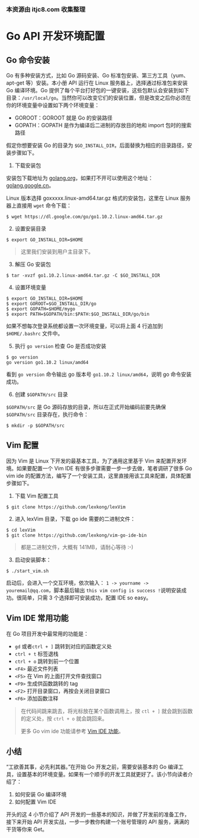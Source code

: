 ### 本资源由 itjc8.com 收集整理
# Go API 开发环境配置

## Go 命令安装

Go 有多种安装方式，比如 Go 源码安装、Go 标准包安装、第三方工具（yum、apt-get 等）安装。本小册 API 运行在 Linux 服务器上，选择通过标准包来安装 Go 编译环境。Go 提供了每个平台打好包的一键安装，这些包默认会安装到如下目录：`/usr/local/go`。当然你可以改变它们的安装位置，但是改变之后你必须在你的环境变量中设置如下两个环境变量：
+ GOROOT：GOROOT 就是 Go 的安装路径
+ GOPATH：GOPATH 是作为编译后二进制的存放目的地和 import 包时的搜索路径

假定你想要安装 Go 的目录为 `$GO_INSTALL_DIR`，后面替换为相应的目录路径，安装步骤如下。

1. 下载安装包

安装包下载地址为 [golang.org](https://golang.org/dl/)，如果打不开可以使用这个地址：[golang.google.cn](https://golang.google.cn/dl/)。

Linux 版本选择 goxxxxx.linux-amd64.tar.gz 格式的安装包，这里在 Linux 服务器上直接用 `wget` 命令下载：

```
$ wget https://dl.google.com/go/go1.10.2.linux-amd64.tar.gz
```

2. 设置安装目录 
```
$ export GO_INSTALL_DIR=$HOME
```
> 这里我们安装到用户主目录下。

3. 解压 Go 安装包

```
$ tar -xvzf go1.10.2.linux-amd64.tar.gz -C $GO_INSTALL_DIR
```

4. 设置环境变量

```
$ export GO_INSTALL_DIR=$HOME
$ export GOROOT=$GO_INSTALL_DIR/go
$ export GOPATH=$HOME/mygo
$ export PATH=$GOPATH/bin:$PATH:$GO_INSTALL_DIR/go/bin
```
如果不想每次登录系统都设置一次环境变量，可以将上面 4 行追加到 `$HOME/.bashrc` 文件中。

5. 执行 `go version` 检查 Go 是否成功安装

```
$ go version
go version go1.10.2 linux/amd64
```

看到 `go version` 命令输出 go 版本号 `go1.10.2 linux/amd64`，说明 go 命令安装成功。

6. 创建 `$GOPATH/src` 目录

`$GOPATH/src` 是 Go 源码存放的目录，所以在正式开始编码前要先确保 `$GOPATH/src` 目录存在，执行命令：

```
$ mkdir -p $GOPATH/src
```

## Vim 配置

因为 Vim 是 Linux 下开发的最基本工具，为了通用这里基于 Vim 来配置开发环境。如果要配置一个 Vim IDE 有很多步骤需要一步一步去做，笔者调研了很多 Go vim ide 的配置方法，编写了一个安装工具，这里直接用该工具来配置，具体配置步骤如下。
1. 下载 Vim 配置工具

```
$ git clone https://github.com/lexkong/lexVim
```

2. 进入 lexVim 目录，下载 go ide 需要的二进制文件：
```
$ cd lexVim
$ git clone https://github.com/lexkong/vim-go-ide-bin
```
> 都是二进制文件，大概有 141MB，请耐心等待 :-)

3. 启动安装脚本：
```
$ ./start_vim.sh
```

启动后，会进入一个交互环境，依次输入： `1 -> yourname -> youremail@qq.com`，脚本最后输出 `this vim config is success !`说明安装成功。很简单，只需 3 个选择即可安装成功，配置 IDE so easy。

## Vim IDE 常用功能

在 Go 项目开发中最常用的功能是：

+ `gd` 或者`ctrl + ]` 跳转到对应的函数定义处
+ `ctrl + t` 标签退栈
+ `ctrl + o` 跳转到前一个位置
+ `<F4>` 最近文件列表
+ `<F5>` 在 Vim 的上面打开文件查找窗口
+ `<F9>` 生成供函数跳转的 tag
+ `<F2>` 打开目录窗口，再按会关闭目录窗口
+ `<F6>` 添加函数注释

> 在代码间跳来跳去，将光标放在某个函数调用上，按 `ctl + ]` 就会跳到函数的定义处，按 `ctrl + o` 就会跳回来。
>
> 更多 Go vim ide 功能请参考 [Vim IDE 功能](https://github.com/lexkong/lexVim/blob/master/doc/ide.md)。

## 小结

“工欲善其事，必先利其器。”在开始 Go 开发之前，需要安装基本的 Go 编译工具，设置基本的环境变量。如果有一个顺手的开发工具就更好了。该小节向读者介绍了：
1. 如何安装 Go 编译环境
2. 如何配置 Vim IDE

开头的这 4 小节介绍了 API 开发的一些基本的知识，并做了开发前的准备工作，接下来开始 API 开发实战，一步一步教你构建一个账号管理的 API 服务，满满的干货等你来 Get。